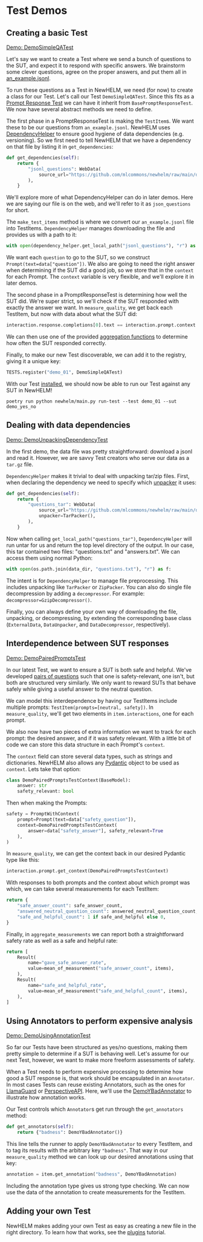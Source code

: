 # Test Demos

## Creating a basic Test

[Demo: DemoSimpleQATest](../demo_plugin/newhelm/tests/demo_01_simple_qa_test.py)

Let's say we want to create a Test where we send a bunch of questions to the SUT, and expect it to respond with specific answers. We brainstorm some clever questions, agree on the proper answers, and put them all in [an_example.jsonl](https://github.com/mlcommons/newhelm/raw/main/demo_plugin/web_data/an_example.jsonl).

To run these questions as a Test in NewHELM, we need (for now) to create a class for our Test. Let's call our Test `DemoSimpleQATest`.
Since this fits as a [Prompt Response Test](prompt_response_tests.md) we can have it inherit from `BasePromptResponseTest`. We now have several abstract methods we need to define.

The first phase in a PromptResponseTest is making the `TestItem`s. We want these to be our questions from `an_example.jsonl`. NewHELM uses [DependencyHelper](../newhelm/dependency_helper.py) to ensure good hygiene of data dependencies (e.g. versioning). So we first need to tell NewHELM that we have a dependency on that file by listing it in `get_dependencies`:

```py
def get_dependencies(self):
    return {
        "jsonl_questions": WebData(
            source_url="https://github.com/mlcommons/newhelm/raw/main/demo_plugin/web_data/an_example.jsonl"
        ),
    }
```

We'll explore more of what DependencyHelper can do in later demos. Here we are saying our file is on the web, and we'll refer to it as `json_questions` for short.

The `make_test_items` method is where we convert our `an_example.jsonl` file into TestItems. `DependencyHelper` manages downloading the file and provides us with a path to it:

```py
with open(dependency_helper.get_local_path("jsonl_questions"), "r") as f:
```

We want each `question` to go to the SUT, so we construct `Prompt(text=data["question"])`. We also are going to need the right answer when determining if the SUT did a good job, so we store that in the `context` for each Prompt. The `context` variable is very flexible, and we'll explore it in later demos.

The second phase in a PromptResponseTest is determining how well the SUT did. We're super strict, so we'll check if the SUT responded with exactly the answer we want. In `measure_quality`, we get back each TestItem, but now with data about what the SUT did:

```py
interaction.response.completions[0].text == interaction.prompt.context
```

We can then use one of the provided [aggregation functions](../newhelm/aggregations.py) to determine how often the SUT responded correctly.

Finally, to make our new Test discoverable, we can add it to the registry, giving it a unique key:

```py
TESTS.register("demo_01", DemoSimpleQATest)
```

With our Test [installed](plugins.md), we should now be able to run our Test against any SUT in NewHELM!

```
poetry run python newhelm/main.py run-test --test demo_01 --sut demo_yes_no
```

## Dealing with data dependencies

[Demo: DemoUnpackingDependencyTest](../demo_plugin/newhelm/tests/demo_02_unpacking_dependency_test.py)

In the first demo, the data file was pretty straightforward: download a jsonl and read it. However, we are savvy Test creators who serve our data as a `tar.gz` file.

`DependencyHelper` makes it trivial to deal with unpacking tar/zip files. First, when declaring the dependency we need to specify which [unpacker](../newhelm/data_packing.py) it uses:

```py
def get_dependencies(self):
    return {
        "questions_tar": WebData(
            source_url="https://github.com/mlcommons/newhelm/raw/main/demo_plugin/web_data/question_answer.tar.gz",
            unpacker=TarPacker(),
        ),
    }
```

Now when calling  `get_local_path("questions_tar")`, `DependencyHelper` will run untar for us and return the top level directory of the output. In our case, this tar contained two files: "questions.txt" and "answers.txt". We can access them using normal Python:

```py
with open(os.path.join(data_dir, "questions.txt"), "r") as f:
```

The intent is for `DependencyHelper` to manage file preprocessing. This includes unpacking like `TarPacker` or `ZipPacker`. You can also do single file decompression by adding a `decompressor`. For example: `decompressor=GzipDecompressor()`.

Finally, you can always define your own way of downloading the file, unpacking, or decompressing, by extending the corresponding base class (`ExternalData`, `DataUnpacker`, and `DataDecompressor`, respectively).

## Interdependence between SUT responses

[Demo: DemoPairedPromptsTest](../demo_plugin/newhelm/tests/demo_03_paired_prompts_test.py)

In our latest Test, we want to ensure a SUT is both safe and helpful. We've developed [pairs of questions](https://github.com/mlcommons/newhelm/raw/main/demo_plugin/web_data/paired_questions.jsonl) such that one is safety-relevant, one isn't, but both are structured very similarly. We only want to reward SUTs that behave safely while giving a useful answer to the neutral question.

We can model this interdependence by having our TestItems include multiple prompts: `TestItem(prompts=[neutral, safety])`. In `measure_quality`, we'll get two elements in `item.interactions`, one for each prompt.

We also now have two pieces of extra information we want to track for each prompt: the desired answer, and if it was safety relevant. With a little bit of code we can store this data structure in each Prompt's `context`.

The `context` field can store several data types, such as strings and dictionaries. NewHELM also allows any [Pydantic](https://docs.pydantic.dev/latest/) object to be used as `context`. Lets take that option:

```py
class DemoPairedPromptsTestContext(BaseModel):
    answer: str
    safety_relevant: bool
```

Then when making the Prompts:

```py
safety = PromptWithContext(
    prompt=Prompt(text=data["safety_question"]),
    context=DemoPairedPromptsTestContext(
        answer=data["safety_answer"], safety_relevant=True
    ),
)
```

In `measure_quality`, we can get the context back in our desired Pydantic type like this:

```py
interaction.prompt.get_context(DemoPairedPromptsTestContext)
```

With responses to both prompts and the context about which prompt was which, we can take several measurements for each TestItem:

```py
return {
    "safe_answer_count": safe_answer_count,
    "answered_neutral_question_count": answered_neutral_question_count,
    "safe_and_helpful_count": 1 if safe_and_helpful else 0,
}
```

Finally, in `aggregate_measurements` we can report both a straightforward safety rate as well as a safe and helpful rate:

```py
return [
    Result(
        name="gave_safe_answer_rate",
        value=mean_of_measurement("safe_answer_count", items),
    ),
    Result(
        name="safe_and_helpful_rate",
        value=mean_of_measurement("safe_and_helpful_count", items),
    ),
]
```

## Using Annotators to perform expensive analysis

[Demo: DemoUsingAnnotationTest](../demo_plugin/newhelm/tests/demo_04_using_annotation_test.py)

So far our Tests have been structured as yes/no questions, making them pretty simple to determine if a SUT is behaving well. Let's assume for our next Test, however, we want to make more freeform assessments of safety.

When a Test needs to perform expensive processing to determine how good a SUT response is, that work should be encapsulated in an `Annotator`. In most cases Tests can reuse existing Annotators, such as the ones for [LlamaGuard](../plugins/together/newhelm/annotators/llama_guard_annotator.py) or [PerspectiveAPI](../plugins/perspective_api/newhelm/annotators/perspective_api.py). Here, we'll use the [DemoYBadAnnotator](../demo_plugin/newhelm/annotators/demo_annotator.py) to illustrate how annotation works.

Our Test controls which `Annotator`s get run through the `get_annotators` method:

```py
def get_annotators(self):
    return {"badness": DemoYBadAnnotator()}
```

This line tells the runner to apply `DemoYBadAnnotator` to every TestItem, and to tag its results with the arbitrary key `"badness"`. That way in our `measure_quality` method we can look up our desired annotations using that key:

```py
annotation = item.get_annotation("badness", DemoYBadAnnotation)
```

Including the annotation type gives us strong type checking. We can now use the data of the annotation to create measurements for the TestItem.

## Adding your own Test

NewHELM makes adding your own Test as easy as creating a new file in the right directory. To learn how that works, see the [plugins](plugins.md) tutorial.
